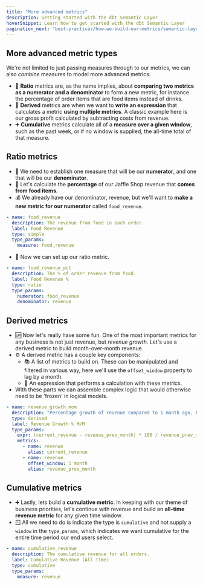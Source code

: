 ```yaml
---
title: "More advanced metrics"
description: Getting started with the dbt Semantic Layer
hoverSnippet: Learn how to get started with the dbt Semantic Layer
pagination_next: "best-practices/how-we-build-our-metrics/semantic-layer-6-terminology"
---
```


## More advanced metric types

We're not limited to just passing measures through to our metrics, we can also _combine_ measures to model more advanced metrics.

- 🍊 **Ratio** metrics are, as the name implies, about **comparing two metrics as a numerator and a denominator** to form a new metric, for instance the percentage of order items that are food items instead of drinks.
- 🧱 **Derived** metrics are when we want to **write an expression** that calculates a metric **using multiple metrics**. A classic example here is our gross profit calculated by subtracting costs from revenue.
- ➕ **Cumulative** metrics calculate all of a **measure over a given window**, such as the past week, or if no window is supplied, the all-time total of that measure.

## Ratio metrics

- 🔢 We need to establish one measure that will be our **numerator**, and one that will be our **denominator**.
- 🥪 Let's calculate the **percentage** of our Jaffle Shop revenue that **comes from food items**.
- 💰 We already have our denominator, revenue, but we'll want to **make a new metric for our numerator** called `food_revenue`.

<File name="models/marts/orders.yml" />

```yml
- name: food_revenue
  description: The revenue from food in each order.
  label: Food Revenue
  type: simple
  type_params:
    measure: food_revenue
```

- 📝 Now we can set up our ratio metric.

<File name="models/marts/orders.yml" />

```yml
- name: food_revenue_pct
  description: The % of order revenue from food.
  label: Food Revenue %
  type: ratio
  type_params:
    numerator: food_revenue
    denominator: revenue
```

## Derived metrics

- 🆙 Now let's really have some fun. One of the most important metrics for any business is not just revenue, but _revenue growth_. Let's use a derived metric to build month-over-month revenue.
- ⚙️ A derived metric has a couple key components:
  - 📚 A list of metrics to build on. These can be manipulated and filtered in various way, here we'll use the `offset_window` property to lag by a month.
  - 🧮 An expression that performs a calculation with these metrics.
- With these parts we can assemble complex logic that would otherwise need to be 'frozen' in logical models.

<File name="models/marts/orders.yml" />

```yml
- name: revenue_growth_mom
  description: "Percentage growth of revenue compared to 1 month ago. Excluded tax"
  type: derived
  label: Revenue Growth % M/M
  type_params:
    expr: (current_revenue - revenue_prev_month) * 100 / revenue_prev_month
    metrics:
      - name: revenue
        alias: current_revenue
      - name: revenue
        offset_window: 1 month
        alias: revenue_prev_month
```

## Cumulative metrics

- ➕ Lastly, lets build a **cumulative metric**. In keeping with our theme of business priorities, let's continue with revenue and build an **all-time revenue metric** for any given time window.
- 🪟 All we need to do is indicate the type is `cumulative` and not supply a `window` in the `type_params`, which indicates we want cumulative for the entire time period our end users select.

<File name="models/marts/orders.yml" />

```yml
- name: cumulative_revenue
  description: The cumulative revenue for all orders.
  label: Cumulative Revenue (All Time)
  type: cumulative
  type_params:
    measure: revenue
```
